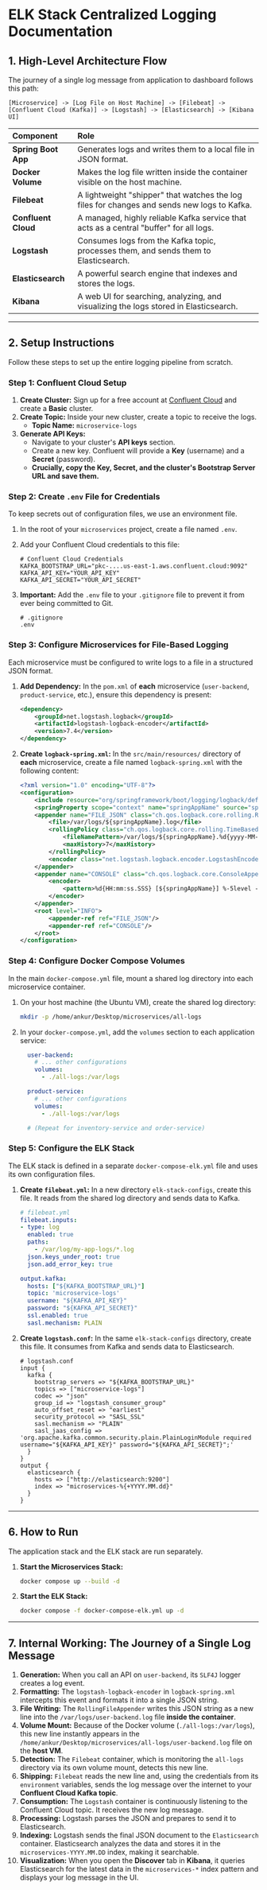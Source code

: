 
# ELK Stack Centralized Logging Documentation

## 1. High-Level Architecture Flow

The journey of a single log message from application to dashboard follows this path:

```
[Microservice] -> [Log File on Host Machine] -> [Filebeat] -> [Confluent Cloud (Kafka)] -> [Logstash] -> [Elasticsearch] -> [Kibana UI]
```

| Component | Role |
| :--- | :--- |
| **Spring Boot App** | Generates logs and writes them to a local file in JSON format. |
| **Docker Volume** | Makes the log file written inside the container visible on the host machine. |
| **Filebeat** | A lightweight "shipper" that watches the log files for changes and sends new logs to Kafka. |
| **Confluent Cloud**| A managed, highly reliable Kafka service that acts as a central "buffer" for all logs. |
| **Logstash** | Consumes logs from the Kafka topic, processes them, and sends them to Elasticsearch. |
| **Elasticsearch**| A powerful search engine that indexes and stores the logs. |
| **Kibana** | A web UI for searching, analyzing, and visualizing the logs stored in Elasticsearch. |

---

## 2. Setup Instructions

Follow these steps to set up the entire logging pipeline from scratch.

### Step 1: Confluent Cloud Setup

1.  **Create Cluster:** Sign up for a free account at [Confluent Cloud](https://confluent.cloud/) and create a **Basic** cluster.
2.  **Create Topic:** Inside your new cluster, create a topic to receive the logs.
    *   **Topic Name:** `microservice-logs`
3.  **Generate API Keys:**
    *   Navigate to your cluster's **API keys** section.
    *   Create a new key. Confluent will provide a **Key** (username) and a **Secret** (password).
    *   **Crucially, copy the Key, Secret, and the cluster's Bootstrap Server URL and save them.**

### Step 2: Create `.env` File for Credentials

To keep secrets out of configuration files, we use an environment file.

1.  In the root of your `microservices` project, create a file named `.env`.
2.  Add your Confluent Cloud credentials to this file:

    ```env
    # Confluent Cloud Credentials
    KAFKA_BOOTSTRAP_URL="pkc-....us-east-1.aws.confluent.cloud:9092"
    KAFKA_API_KEY="YOUR_API_KEY"
    KAFKA_API_SECRET="YOUR_API_SECRET"
    ```
3.  **Important:** Add the `.env` file to your `.gitignore` file to prevent it from ever being committed to Git.
    ```
    # .gitignore
    .env
    ```

### Step 3: Configure Microservices for File-Based Logging

Each microservice must be configured to write logs to a file in a structured JSON format.

1.  **Add Dependency:** In the `pom.xml` of **each** microservice (`user-backend`, `product-service`, etc.), ensure this dependency is present:
    ```xml
    <dependency>
        <groupId>net.logstash.logback</groupId>
        <artifactId>logstash-logback-encoder</artifactId>
        <version>7.4</version>
    </dependency>
    ```

2.  **Create `logback-spring.xml`:** In the `src/main/resources/` directory of **each** microservice, create a file named `logback-spring.xml` with the following content:
    ```xml
    <?xml version="1.0" encoding="UTF-8"?>
    <configuration>
        <include resource="org/springframework/boot/logging/logback/defaults.xml"/>
        <springProperty scope="context" name="springAppName" source="spring.application.name"/>
        <appender name="FILE_JSON" class="ch.qos.logback.core.rolling.RollingFileAppender">
            <file>/var/logs/${springAppName}.log</file>
            <rollingPolicy class="ch.qos.logback.core.rolling.TimeBasedRollingPolicy">
                <fileNamePattern>/var/logs/${springAppName}.%d{yyyy-MM-dd}.log</fileNamePattern>
                <maxHistory>7</maxHistory>
            </rollingPolicy>
            <encoder class="net.logstash.logback.encoder.LogstashEncoder" />
        </appender>
        <appender name="CONSOLE" class="ch.qos.logback.core.ConsoleAppender">
            <encoder>
                <pattern>%d{HH:mm:ss.SSS} [${springAppName}] %-5level - %msg%n</pattern>
            </encoder>
        </appender>
        <root level="INFO">
            <appender-ref ref="FILE_JSON"/>
            <appender-ref ref="CONSOLE"/>
        </root>
    </configuration>
    ```

### Step 4: Configure Docker Compose Volumes

In the main `docker-compose.yml` file, mount a shared log directory into each microservice container.

1.  On your host machine (the Ubuntu VM), create the shared log directory:
    ```bash
    mkdir -p /home/ankur/Desktop/microservices/all-logs
    ```
2.  In your `docker-compose.yml`, add the `volumes` section to each application service:
    ```yaml
      user-backend:
        # ... other configurations
        volumes:
          - ./all-logs:/var/logs
    
      product-service:
        # ... other configurations
        volumes:
          - ./all-logs:/var/logs
    
      # (Repeat for inventory-service and order-service)
    ```

### Step 5: Configure the ELK Stack

The ELK stack is defined in a separate `docker-compose-elk.yml` file and uses its own configuration files.

1.  **Create `filebeat.yml`:** In a new directory `elk-stack-configs`, create this file. It reads from the shared log directory and sends data to Kafka.
    ```yaml
    # filebeat.yml
    filebeat.inputs:
    - type: log
      enabled: true
      paths:
        - /var/log/my-app-logs/*.log
      json.keys_under_root: true
      json.add_error_key: true

    output.kafka:
      hosts: ["${KAFKA_BOOTSTRAP_URL}"]
      topic: 'microservice-logs'
      username: "${KAFKA_API_KEY}"
      password: "${KAFKA_API_SECRET}"
      ssl.enabled: true
      sasl.mechanism: PLAIN
    ```

2.  **Create `logstash.conf`:** In the same `elk-stack-configs` directory, create this file. It consumes from Kafka and sends data to Elasticsearch.
    ```
    # logstash.conf
    input {
      kafka {
        bootstrap_servers => "${KAFKA_BOOTSTRAP_URL}"
        topics => ["microservice-logs"]
        codec => "json"
        group_id => "logstash_consumer_group"
        auto_offset_reset => "earliest"
        security_protocol => "SASL_SSL"
        sasl.mechanism => "PLAIN"
        sasl_jaas_config => 'org.apache.kafka.common.security.plain.PlainLoginModule required username="${KAFKA_API_KEY}" password="${KAFKA_API_SECRET}";'
      }
    }
    output {
      elasticsearch {
        hosts => ["http://elasticsearch:9200"]
        index => "microservices-%{+YYYY.MM.dd}"
      }
    }
    ```

---

## 6. How to Run

The application stack and the ELK stack are run separately.

1.  **Start the Microservices Stack:**
    ```bash
    docker compose up --build -d
    ```
2.  **Start the ELK Stack:**
    ```bash
    docker compose -f docker-compose-elk.yml up -d
    ```

---

## 7. Internal Working: The Journey of a Single Log Message

1.  **Generation:** When you call an API on `user-backend`, its `SLF4J` logger creates a log event.
2.  **Formatting:** The `logstash-logback-encoder` in `logback-spring.xml` intercepts this event and formats it into a single JSON string.
3.  **File Writing:** The `RollingFileAppender` writes this JSON string as a new line into the `/var/logs/user-backend.log` file **inside the container**.
4.  **Volume Mount:** Because of the Docker volume (`./all-logs:/var/logs`), this new line instantly appears in the `/home/ankur/Desktop/microservices/all-logs/user-backend.log` file on the **host VM**.
5.  **Detection:** The `Filebeat` container, which is monitoring the `all-logs` directory via its own volume mount, detects this new line.
6.  **Shipping:** `Filebeat` reads the new line and, using the credentials from its `environment` variables, sends the log message over the internet to your **Confluent Cloud Kafka topic**.
7.  **Consumption:** The `Logstash` container is continuously listening to the Confluent Cloud topic. It receives the new log message.
8.  **Processing:** Logstash parses the JSON and prepares to send it to Elasticsearch.
9.  **Indexing:** Logstash sends the final JSON document to the `Elasticsearch` container. Elasticsearch analyzes the data and stores it in the `microservices-YYYY.MM.DD` index, making it searchable.
10. **Visualization:** When you open the **Discover** tab in **Kibana**, it queries Elasticsearch for the latest data in the `microservices-*` index pattern and displays your log message in the UI.
